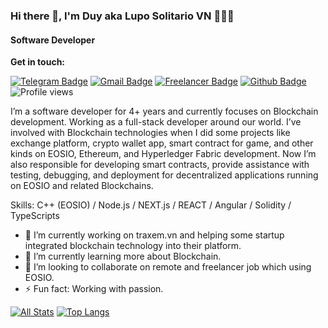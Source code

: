 ### Hi there 👋, I'm Duy aka Lupo Solitario VN 👨🏻‍💻

#### Software Developer

**Get in touch:**

[![Telegram Badge](https://img.shields.io/badge/-Mr.D-0072b1?style=flat&logo=Telegram&logoColor=white&link=https://t.me/mr_eos94)](https://t.me/mr_eos94) [![Gmail Badge](https://img.shields.io/badge/-duyluong1994-red?style=flat&logo=gmail&logoColor=white&link=mailto:duyluong1994@gmail.com)](mailto:duyluong1994@gmail.com) [![Freelancer Badge](https://img.shields.io/badge/-mrduyfly-0072b1?style=flat&logo=freelancer&logoColor=white&link=https://www.freelancer.com/u/mrduyfly)](https://www.freelancer.com/u/mrduyfly) [![Github Badge](https://img.shields.io/badge/-duyluong1994-grey?style=flat&logo=github&logoColor=white&link=https://github.com/duyluong1994/)](https://www.github.com/duyluong1994/) ![Profile views](https://gpvc.arturio.dev/duyluong1994)

I’m a software developer for 4+ years and currently focuses on Blockchain development. Working as a full-stack developer around our world. I’ve involved with Blockchain technologies when I did some projects like exchange platform, crypto wallet app, smart contract for game, and other kinds on EOSIO, Ethereum, and Hyperledger Fabric development. Now I’m also responsible for developing smart contracts, provide assistance with testing, debugging, and deployment for decentralized applications running on EOSIO and related Blockchains.

Skills: C++ (EOSIO) / Node.js / NEXT.js / REACT / Angular / Solidity / TypeScripts

- 🔭 I’m currently working on traxem.vn and helping some startup integrated blockchain technology into their platform.
- 🌱 I’m currently learning more about Blockchain.
- 👯 I’m looking to collaborate on remote and freelancer job which using EOSIO.
  <!-- - 🤔 I’m looking for help with ... -->
  <!-- - 💬 Ask me about ... -->
  <!-- - 😄 Pronouns: ... -->
- ⚡ Fun fact: Working with passion.

[![All Stats](https://github-readme-stats-axpwmfcg3.vercel.app/api?username=duyluong1994&show_icons=true&include_all_commits=true&theme=tokyonight&count_private=true)](https://github.com/duyluong1994/github-readme-stats)
[![Top Langs](https://github-readme-stats-axpwmfcg3.vercel.app/api/top-langs/?username=duyluong1994&layout=compact)](https://github.com/duyluong1994/github-readme-stats)
